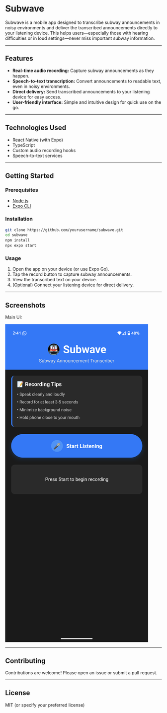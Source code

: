 # Subwave

Subwave is a mobile app designed to transcribe subway announcements in noisy environments and deliver the transcribed announcements directly to your listening device. This helps users—especially those with hearing difficulties or in loud settings—never miss important subway information.

---

## Features

- **Real-time audio recording:** Capture subway announcements as they happen.
- **Speech-to-text transcription:** Convert announcements to readable text, even in noisy environments.
- **Direct delivery:** Send transcribed announcements to your listening device for easy access.
- **User-friendly interface:** Simple and intuitive design for quick use on the go.

---

## Technologies Used

- React Native (with Expo)
- TypeScript
- Custom audio recording hooks
- Speech-to-text services

---

## Getting Started

### Prerequisites

- [Node.js](https://nodejs.org/)
- [Expo CLI](https://docs.expo.dev/get-started/installation/)

### Installation

```bash
git clone https://github.com/yourusername/subwave.git
cd subwave
npm install
npx expo start
```

### Usage

1. Open the app on your device (or use Expo Go).
2. Tap the record button to capture subway announcements.
3. View the transcribed text on your device.
4. (Optional) Connect your listening device for direct delivery.

---

## Screenshots

Main UI:

![Main UI](assets/screenshot1.png)

---

## Contributing

Contributions are welcome! Please open an issue or submit a pull request.

---

## License

MIT (or specify your preferred license) 